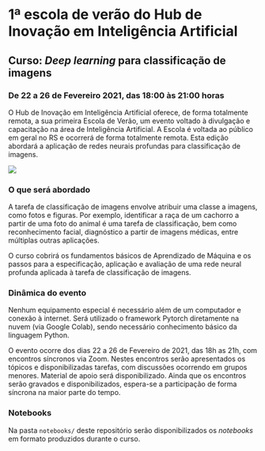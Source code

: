 # 1ª escola de verão do Hub de Inovação em Inteligência Artificial
## Curso: *Deep learning* para classificação de imagens

### De 22 a 26 de Fevereiro 2021, das 18:00 às 21:00 horas

O Hub de Inovação em Inteligência Artificial oferece, de forma totalmente remota, a sua primeira Escola de Verão, um evento voltado à divulgação e capacitação na área de Inteligência Artificial. A Escola é voltada ao público em geral no RS e ocorrerá de forma totalmente remota. Esta edição abordará a aplicação de redes neurais profundas para classificação de imagens.

![](http://ia.ufpel.edu.br/wp-content/uploads/2021/02/EV-H2IA-FEED.png)

### O que será abordado

A tarefa de classificação de imagens envolve atribuir uma classe a imagens, como fotos e figuras. Por exemplo, identificar a raça de um cachorro a partir de uma foto do animal é uma tarefa de classificação, bem como reconhecimento facial, diagnóstico a partir de imagens médicas, entre múltiplas outras aplicações.

O curso cobrirá os fundamentos básicos de Aprendizado de Máquina e os passos para a especificação, aplicação e avaliação de uma rede neural profunda aplicada à tarefa de classificação de imagens.

### Dinâmica do evento

Nenhum equipamento especial é necessário além de um computador e conexão à internet. Será utilizado o framework Pytorch diretamente na nuvem (via Google Colab), sendo necessário conhecimento básico da linguagem Python.

O evento ocorre dos dias 22 a 26 de Fevereiro de 2021, das 18h as 21h, com encontros síncronos via Zoom. Nestes encontros serão apresentados os tópicos e disponibilizadas tarefas, com  discussões ocorrendo em grupos menores. Material de apoio será disponibilizado. Ainda que os encontros serão gravados e disponibilizados, espera-se a participação de forma síncrona na maior parte do tempo. 

### Notebooks

Na pasta `notebooks/` deste repositório serão disponibilizados os *notebooks* em formato produzidos durante o curso.
